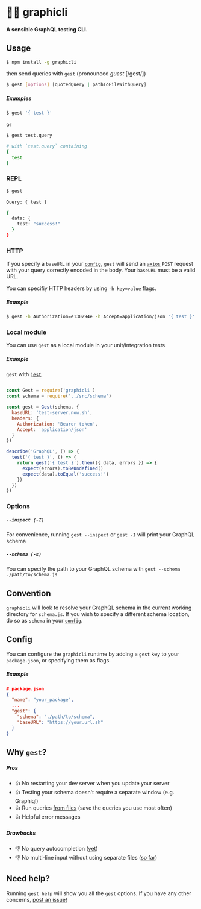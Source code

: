 # 👨‍💻 graphicli
#### A sensible GraphQL testing CLI.

## Usage
```bash
$ npm install -g graphicli
```

then send queries with `gest` (pronounced _guest_ [/ɡest/])
```bash
$ gest [options] [quotedQuery | pathToFileWithQuery]
```

##### Examples
```bash
$ gest '{ test }'
```
or
```bash
$ gest test.query

# with `test.query` containing
{
  test
}
```

### REPL
```bash
$ gest

Query: { test }

{
  data: {
    test: "success!"
  }
}
```

### HTTP
If you specify a `baseURL` in your [`config`](#config), `gest` will send an [`axios`](https://github.com/mzabriskie/axios) `POST` request with your query correctly encoded in the body. Your `baseURL` must be a valid URL.

You can specifiy HTTP headers by using `-h key=value` flags.
##### Example
```bash
$ gest -h Authorization=e130294e -h Accept=application/json '{ test }'
```

### Local module
You can use `gest` as a local module in your unit/integration tests

##### Example
`gest` with [`jest`](https://facebook.github.io/jest/)
```javascript

const Gest = require('graphicli')
const schema = require('../src/schema')

const gest = Gest(schema, {
  baseURL: 'test-server.now.sh',
  headers: {
    Authorization: 'Bearer token',
    Accept: 'application/json'
  }
})

describe('GraphQL', () => {
  test('{ test }', () => {
    return gest('{ test }').then(({ data, errors }) => {
      expect(errors).toBeUndefined()
      expect(data).toEqual('success!')
    })
  })
})
```

### Options
##### `--inspect (-I)`
For convenience, running `gest --inspect` or `gest -I` will print your GraphQL schema

##### `--schema (-s)`
You can specify the path to your GraphQL schema with `gest --schema ./path/to/schema.js`

## Convention
`graphicli` will look to resolve your GraphQL schema in the current working directory for `schema.js`. If you wish to specify a different schema location, do so as `schema` in your [`config`](#config).

## Config
You can configure the `graphicli` runtime by adding a `gest` key to your `package.json`, or specifying them as flags.

##### Example
```json
# package.json
{
  "name": "your_package",
  ...
  "gest": {
    "schema": "./path/to/schema",
    "baseURL": "https://your.url.sh"
  }
}
```

## Why `gest`?
##### Pros
- :+1:  No restarting your dev server when you update your server
- :+1:  Testing your schema doesn't require a separate window (e.g. Graphiql)
- :+1:  Run queries [from files](#usage) (save the queries you use most often)
- :+1:  Helpful error messages

##### Drawbacks
- :-1:  No query autocompletion ([yet](https://github.com/mfix22/graphicli/issues/1))
- :-1:  No multi-line input without using separate files ([so far](https://github.com/mfix22/graphicli/issues/2))

## Need help?
Running `gest help` will show you all the `gest` options. If you have any other concerns, [post an issue!](https://github.com/mfix22/graphicli/issues)
